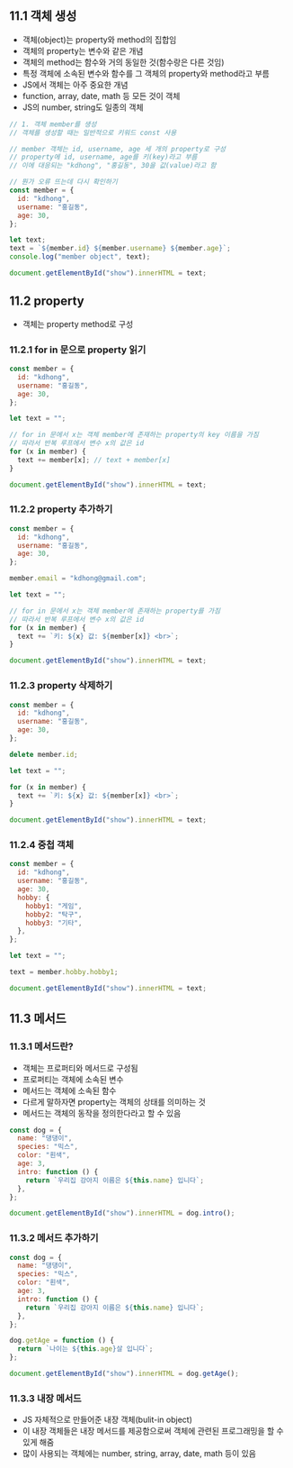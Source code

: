 ## 11.1 객체 생성

- 객체(object)는 property와 method의 집합임
- 객체의 property는 변수와 같은 개념
- 객체의 method는 함수와 거의 동일한 것(함수랑은 다른 것임)
- 특정 객체에 소속된 변수와 함수를 그 객체의 property와 method라고 부름
- JS에서 객체는 아주 중요한 개념
- function, array, date, math 등 모든 것이 객체
- JS의 number, string도 일종의 객체

```js
// 1. 객체 member를 생성
// 객체를 생성할 때는 일반적으로 키워드 const 사용

// member 객체는 id, username, age 세 개의 property로 구성
// property에 id, username, age를 키(key)라고 부름
// 이에 대응되는 "kdhong", "홍길동", 30을 값(value)라고 함

// 뭔가 오류 뜨는데 다시 확인하기
const member = {
  id: "kdhong",
  username: "홍길동",
  age: 30,
};

let text;
text = `${member.id} ${member.username} ${member.age}`;
console.log("member object", text);

document.getElementById("show").innerHTML = text;
```

## 11.2 property

- 객체는 property method로 구성

### 11.2.1 for in 문으로 property 읽기

```js
const member = {
  id: "kdhong",
  username: "홍길동",
  age: 30,
};

let text = "";

// for in 문에서 x는 객체 member에 존재하는 property의 key 이름을 가짐
// 따라서 반복 루프에서 변수 x의 값은 id
for (x in member) {
  text += member[x]; // text + member[x]
}

document.getElementById("show").innerHTML = text;
```

### 11.2.2 property 추가하기

```js
const member = {
  id: "kdhong",
  username: "홍길동",
  age: 30,
};

member.email = "kdhong@gmail.com";

let text = "";

// for in 문에서 x는 객체 member에 존재하는 property를 가짐
// 따라서 반복 루프에서 변수 x의 값은 id
for (x in member) {
  text += `키: ${x} 값: ${member[x]} <br>`;
}

document.getElementById("show").innerHTML = text;
```

### 11.2.3 property 삭제하기

```js
const member = {
  id: "kdhong",
  username: "홍길동",
  age: 30,
};

delete member.id;

let text = "";

for (x in member) {
  text += `키: ${x} 값: ${member[x]} <br>`;
}

document.getElementById("show").innerHTML = text;
```

### 11.2.4 중첩 객체

```js
const member = {
  id: "kdhong",
  username: "홍길동",
  age: 30,
  hobby: {
    hobby1: "게임",
    hobby2: "탁구",
    hobby3: "기타",
  },
};

let text = "";

text = member.hobby.hobby1;

document.getElementById("show").innerHTML = text;
```

## 11.3 메서드

### 11.3.1 메서드란?

- 객체는 프로퍼티와 메서드로 구성됨
- 프로퍼티는 객체에 소속된 변수
- 메서드는 객체에 소속된 함수
- 다르게 말하자면 property는 객체의 상태를 의미하는 것
- 메서드는 객체의 동작을 정의한다라고 할 수 있음

```js
const dog = {
  name: "댕댕이",
  species: "믹스",
  color: "흰색",
  age: 3,
  intro: function () {
    return `우리집 강아지 이름은 ${this.name} 입니다`;
  },
};

document.getElementById("show").innerHTML = dog.intro();
```

### 11.3.2 메서드 추가하기

```js
const dog = {
  name: "댕댕이",
  species: "믹스",
  color: "흰색",
  age: 3,
  intro: function () {
    return `우리집 강아지 이름은 ${this.name} 입니다`;
  },
};

dog.getAge = function () {
  return `나이는 ${this.age}살 입니다`;
};

document.getElementById("show").innerHTML = dog.getAge();
```

### 11.3.3 내장 메서드

- JS 자체적으로 만들어준 내장 객체(bulit-in object)
- 이 내장 객체들은 내장 메서드를 제공함으로써 객체에 관련된 프로그래밍을 할 수 있게 해줌
- 많이 사용되는 객체에는 number, string, array, date, math 등이 있음

